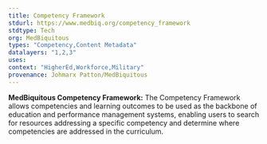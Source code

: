 ```yaml
---
title: Competency Framework
stdurl: https://www.medbiq.org/competency_framework
stdtype: Tech
org: MedBiquitous
types: "Competency,Content Metadata"
datalayers: "1,2,3"
uses:
context: "HigherEd,Workforce,Military"
provenance: Johmarx Patton/MedBiquitous
---
```

**MedBiquitous Competency Framework:** The Competency Framework allows competencies and learning outcomes to be used as the backbone of education and performance management systems, enabling users to search for resources addressing a specific competency and determine where competencies are addressed in the curriculum.